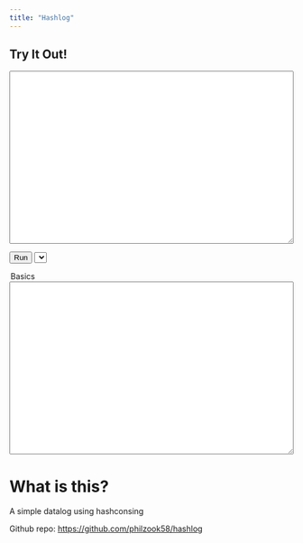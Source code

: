 ```yaml
---
title: "Hashlog"
---
```


## Try It Out!
<script src="/hashlog/main.bc.js">
<script>

        function run() {
            var query = document.getElementById("query").value;
            const result = Hashlog.run_string(query);
            console.log(result);
            document.getElementById("result").value = result;
        }
        window.run = run;
        //run();
</script>

<script>
function pickerbox(select){
    var xhr = new XMLHttpRequest();
    xhr.open('GET', `/hashlog/test/${select.value}`, true);

    // If specified, responseType must be empty string or "text"
    xhr.responseType = 'text';

    xhr.onload = function () {
        if (xhr.readyState === xhr.DONE) {
            if (xhr.status === 200) {
                //console.log(xhr.response);
                //console.log(xhr.responseText);
                document.getElementById("query").value = xhr.responseText;
            }
        }
    };

    xhr.send(null);
}
window.onload = () => {
    urlParams = new URLSearchParams(window.location.search);
    url_eaxmple = urlParams.get('example');

    picker = document.getElementById("examplepicker")
    if(url_eaxmple != null){
        picker.value = url_eaxmple;
    }
    pickerbox(picker)

    
    }
</script>

<textarea id="query" rows="20" style="width:100%">
</textarea>
<button onclick="run()">Run</button>
<select name="example" onchange="pickerbox(this)" id="examplepicker">
  <option value="path.dl">Basics</option>
</select>
<textarea id="result" rows="20" style="width:100%"> </textarea>

# What is this?

A simple datalog using hashconsing

Github repo: <https://github.com/philzook58/hashlog>